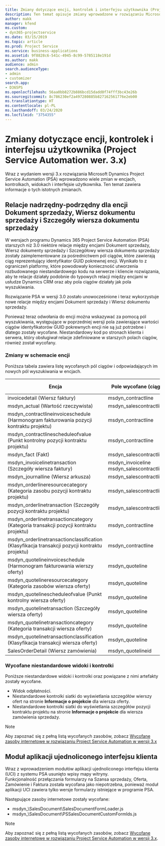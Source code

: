 ```yaml
---
title: Zmiany dotyczące encji, kontrolek i interfejsu użytkownika (Project Service Automation wer. 3.x)
description: Ten temat opisuje zmiany wprowadzone w rozwiązaniu Microsoft Dynamics Project Service Automation w wersji 3.x.
author: makk
manager: kfend
ms.custom:
- dyn365-projectservice
ms.date: 03/15/2019
ms.topic: article
ms.prod: Project Service
ms.service: business-applications
ms.assetid: 9f8828c6-541c-4945-8c99-5785118e191d
ms.author: makk
audience: admin
search.audienceType:
- admin
- customizer
search.app:
- D365PS
ms.openlocfilehash: 56aa0bb8272b886bcd15dadd0f74fff3bc43e26b
ms.sourcegitcommit: 8c786230ef2a497280885b827162561776e2eb00
ms.translationtype: HT
ms.contentlocale: pl-PL
ms.lasthandoff: 03/24/2020
ms.locfileid: "3754355"
---
```

# <a name="entity-control-and-user-interface-changes-project-service-automation-3x"></a>Zmiany dotyczące encji, kontrolek i interfejsu użytkownika (Project Service Automation wer. 3.x)
Wraz z wydaniem wersji 3.x rozwiązania Microsoft Dynamics Project Service Automation (PSA) wprowadzono wiele zmian w encjach, kontrolkach, widokach i interfejsie użytkownika. Ten temat zawiera informacje o tych istotnych zmianach.

## <a name="parent-child-relationships-for-sales-document-sales-document-line-sales-document-line-detail-entities"></a>Relacje nadrzędny-podrzędny dla encji Dokument sprzedaży, Wiersz dokumentu sprzedaży i Szczegóły wiersza dokumentu sprzedaży
W wersjach programu Dynamics 365 Project Service Automation (PSA) starszych niż 3.0 niektóre relacje między encjami Dokument sprzedaży, Wiersz dokumenty sprzedaży i Szczegółowy wiersza dokumentu sprzedaży zostały zaimplementowane za pośrednictwem pól ciągów, które zawierają ciąg reprezentujący identyfikator GUID pokrewnej encji. Wynikało to z ograniczeń platformy, które powodowały konieczność utworzenia rozbudowanego niestandardowego kodu na serwerze i kliencie rozwiązania, aby te relacje działały podobnie do typowych relacji między encjami w usłudze Dynamics CRM oraz aby pola ciągów działały jak pola wyszukiwania.

Rozwiązanie PSA w wersji 3.0 zostało unowocześnione i teraz wykorzystuje nowe relacje między encjami Dokument sprzedaży i Wiersz dokumentu sprzedaży.

Ponieważ teraz odwołania do encji można wskazywać za pomocą pól wyszukiwania, występujące w poprzedniej wersji pola zawierające wartości ciągów identyfikatorów GUID pokrewnych encji nie są już potrzebne i dlatego zostały wycofane. Niestandardowy kod po stronach klienta i serwera, który obsługiwał relacje zdefiniowane w starszych polach ciągów, również został wycofany.

### <a name="entity-schema-changes"></a>Zmiany w schemacie encji
Poniższa tabela zawiera listę wycofanych pól ciągów i odpowiadających im nowych pól wyszukiwania w encjach. 

 Encja |   Pole wycofane (ciąg) | Nowe pole (wyszukiwania)
--- | --- | ---
invoicedetail (Wiersz faktury) |  msdyn_contractline |    msdyn_contractlineid
msdyn_actual (Wartość rzeczywista) | msdyn_salescontractline |   msdyn_salescontractlineid
msdyn_contractlineinvoiceschedule (Harmonogram fakturowania pozycji kontraktu projektu) |    msdyn_contractline |    msdyn_contractlineid
msdyn_contractlinescheduleofvalue (Punkt kontrolny pozycji kontraktu projektu) |   msdyn_contractline |    msdyn_contractlineid
msdyn_fact (Fakt) | msdyn_salescontractline |   msdyn_salescontractlineid
msdyn_invoicelinetransaction (Szczegóły wiersza faktury) | msdyn_invoiceline <br> msdyn_salescontractline | msdyn_invoicelineid <br> msdyn_salescontractlineid
msdyn_journalline (Wiersz arkusza) |  msdyn_salescontractline |   msdyn_salescontractlineid
msdyn_orderlineresourcecategory (Kategoria zasobu pozycji kontraktu projektu) | msdyn_salescontractline |   msdyn_contractlineid
msdyn_orderlinetransaction (Szczegóły pozycji kontraktu projektu) | msdyn_salescontractline |   msdyn_salescontractlineid
msdyn_orderlinetransactioncategory (Kategoria transakcji pozycji kontraktu projektu) |   msdyn_contractline |    msdyn_contractlineid
msdyn_orderlinetransactionclassification (Klasyfikacja transakcji pozycji kontraktu projektu) |   msdyn_contractline |    msdyn_contractlineid
msdyn_quotelineinvoiceschedule (Harmonogram fakturowania wierszy oferty) |  msdyn_quoteline |   msdyn_quotelineid
msdyn_quotelineresourcecategory (Kategoria zasobów wiersza oferty) |    msdyn_quoteline |   msdyn_quotelineid
msdyn_quotelinescheduleofvalue (Punkt kontrolny wiersza oferty) | msdyn_quoteline |   msdyn_quotelineid
msdyn_quotelinetransaction (Szczegóły wiersza oferty) |    msdyn_quoteline |   msdyn_quotelineid
msdyn_quotelinetransactioncategory (Kategoria transakcji wiersza oferty) |  msdyn_quoteline |   msdyn_quotelineid
msdyn_quotelinetransactionclassification (Klasyfikacja transakcji wiersza oferty) |  msdyn_quoteline |   msdyn_quotelineid
SalesOrderDetail (Wiersz zamówienia) | msdyn_quotelineid | msdyn_quoteline 

### <a name="deprecated-custom-views-and-controls"></a>Wycofane niestandardowe widoki i kontrolki
Poniższe niestandardowe widoki i kontrolki oraz powiązane z nimi artefakty zostały wycofane.

- Widok odpłatności.
- Niestandardowe kontrolki siatki do wyświetlania szczegółów wierszy ofert na stronie **Informacje o projekcie** dla wiersza oferty.
- Niestandardowe kontrolki siatki do wyświetlania szczegółów pozycji kontraktu projektu na stronie **Informacje o projekcie** dla wiersza zamówienia sprzedaży.

> [!NOTE]
> Aby zapoznać się z pełną listą wycofanych zasobów, zobacz [Wycofane zasoby internetowe w rozwiązaniu Project Service Automation w wersji 3.x](../developer-guides/web-resources-deprecated-v3.x.md)

## <a name="unified-client-interface-app-module"></a>Moduł aplikacji ujednoliconego interfejsu klienta
Wraz z wprowadzeniem modułów aplikacji ujednoliconego interfejsu klienta (UCI) z systemu PSA usunięto wpisy mapy witryny.  
Funkcjonalność przełączania formularzy na Szansa sprzedaży, Oferta, Zamówienie i Faktura została wycofana jako niepotrzebna, ponieważ moduł aplikacji UCI zawiera tylko wersje formularzy istniejące w programie PSA.  

Następujące zasoby internetowe zostały wycofane:

- msdyn_\SalesDocument\SalesDocumentFormLoader.js
- msdyn_\SalesDocument\PSSalesDocumentCustomFormIds.js

> [!NOTE]
> Aby zapoznać się z pełną listą wycofanych zasobów, zobacz [Wycofane zasoby internetowe w rozwiązaniu Project Service Automation w wersji 3.x](../developer-guides/web-resources-deprecated-v3.x.md).



